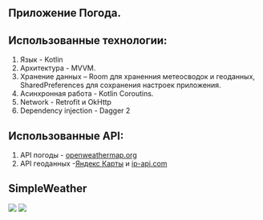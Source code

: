 ## Приложение Погода. 



## Использованные технологии:
1. Язык - Kotlin
2. Архитектура - MVVM.
3. Хранение данных – Room для храненния метеосводок и геоданных, SharedPreferences для сохранения настроек приложения.
4. Асинхронная работа - Kotlin Coroutins.
5. Network - Retrofit и OkHttp
6. Dependency injection - Dagger 2

## Использованные API:
1.   API погоды - [ openweathermap.org](https://openweathermap.org/)
2.  API геоданных -[Яндекс Карты](https://tech.yandex.ru/maps/doc/geocoder/desc/concepts/about-docpage/) и [ip-api.com](https://ip-api.com/)


## SimpleWeather
![](https://i.ibb.co/MRSgnfp/S00523-05073163.jpg) ![](https://i.ibb.co/VW9C1QG/S00523-050806.png)  

